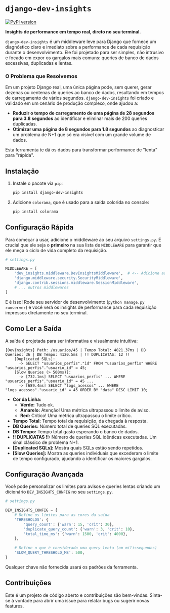 
# `django-dev-insights`

[![PyPI version](https://badge.fury.io/py/django-dev-insights.svg)](https://badge.fury.io/py/django-dev-insights)

**Insights de performance em tempo real, direto no seu terminal.**

`django-dev-insights` é um middleware leve para Django que fornece um diagnóstico claro e imediato sobre a performance de cada requisição durante o desenvolvimento. Ele foi projetado para ser simples, não intrusivo e focado em expor os gargalos mais comuns: queries de banco de dados excessivas, duplicadas e lentas.

### O Problema que Resolvemos

Em um projeto Django real, uma única página pode, sem querer, gerar dezenas ou centenas de queries ao banco de dados, resultando em tempos de carregamento de vários segundos. `django-dev-insights` foi criado e validado em um cenário de produção complexo, onde ajudou a:

*   **Reduzir o tempo de carregamento de uma página de 28 segundos para 3.8 segundos** ao identificar e eliminar mais de 200 queries duplicadas.
*   **Otimizar uma página de 8 segundos para 1.8 segundos** ao diagnosticar um problema de N+1 que só era visível com um grande volume de dados.

Esta ferramenta te dá os dados para transformar performance de "lenta" para "rápida".

## Instalação

1.  Instale o pacote via `pip`:
    ```bash
    pip install django-dev-insights
    ```

2.  Adicione `colorama`, que é usado para a saída colorida no console:
    ```bash
    pip install colorama
    ```

## Configuração Rápida

Para começar a usar, adicione o middleware ao seu arquivo `settings.py`. É crucial que ele seja o **primeiro** na sua lista de `MIDDLEWARE` para garantir que ele meça o ciclo de vida completo da requisição.

```python
# settings.py

MIDDLEWARE = [
    'dev_insights.middleware.DevInsightsMiddleware',  # <-- Adicione aqui
    'django.middleware.security.SecurityMiddleware',
    'django.contrib.sessions.middleware.SessionMiddleware',
    # ... outros middlewares
]
```

E é isso! Rode seu servidor de desenvolvimento (`python manage.py runserver`) e você verá os insights de performance para cada requisição impressos diretamente no seu terminal.

## Como Ler a Saída

A saída é projetada para ser informativa e visualmente intuitiva:

```
[DevInsights] Path: /usuarios/45 | Tempo Total: 4821.37ms | DB Queries: 36 | DB Tempo: 4120.5ms | !! DUPLICATAS: 12 !!
    [Duplicated SQLs]:
      -> SELECT "usuarios_perfis"."id" FROM "usuarios_perfis" WHERE "usuarios_perfis"."usuario_id" = 45;
    [Slow Queries (> 500ms)]:
      -> [732.1ms] SELECT "usuarios_perfis" ... WHERE "usuarios_perfis"."usuario_id" = 45 ...
      -> [689.4ms] SELECT "logs_acessos" ... WHERE "logs_acessos"."usuario_id" = 45 ORDER BY "data" DESC LIMIT 10;
```

*   **Cor da Linha:**
    *   **Verde:** Tudo ok.
    *   **Amarelo:** Atenção! Uma métrica ultrapassou o limite de aviso.
    *   **Red:** Crítico! Uma métrica ultrapassou o limite crítico.
*   **Tempo Total:** Tempo total da requisição, da chegada à resposta.
*   **DB Queries:** Número total de queries SQL executadas.
*   **DB Tempo:** Tempo total gasto esperando o banco de dados.
*   **!! DUPLICATAS !!:** Número de queries SQL idênticas executadas. Um sinal clássico de problema N+1.
*   **[Duplicated SQLs]:** Mostra quais SQLs estão sendo repetidos.
*   **[Slow Queries]:** Mostra as queries individuais que excederam o limite de tempo configurado, ajudando a identificar os maiores gargalos.

## Configuração Avançada

Você pode personalizar os limites para avisos e queries lentas criando um dicionário `DEV_INSIGHTS_CONFIG` no seu `settings.py`.

```python
# settings.py

DEV_INSIGHTS_CONFIG = {
    # Define os limites para as cores da saída
    'THRESHOLDS': {
        'query_count': {'warn': 15, 'crit': 30},
        'duplicate_query_count': {'warn': 3, 'crit': 10},
        'total_time_ms': {'warn': 1500, 'crit': 4000},
    },
    
    # Define o que é considerado uma query lenta (em milissegundos)
    'SLOW_QUERY_THRESHOLD_MS': 500,
}
```

Qualquer chave não fornecida usará os padrões da ferramenta.

## Contribuições

Este é um projeto de código aberto e contribuições são bem-vindas. Sinta-se à vontade para abrir uma issue para relatar bugs ou sugerir novas features.

